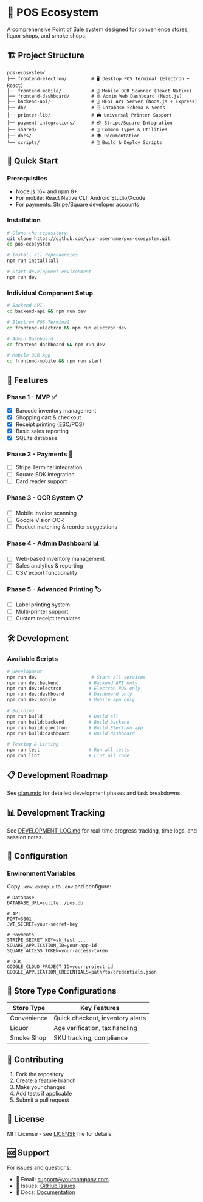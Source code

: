 # 🧾 POS Ecosystem

A comprehensive Point of Sale system designed for convenience stores, liquor shops, and smoke shops.

## 🏗️ Project Structure

```
pos-ecosystem/
├── frontend-electron/         # 🖥️ Desktop POS Terminal (Electron + React)
├── frontend-mobile/           # 📱 Mobile OCR Scanner (React Native)
├── frontend-dashboard/        # 🌐 Admin Web Dashboard (Next.js)
├── backend-api/               # 🚀 REST API Server (Node.js + Express)
├── db/                        # 🗄️ Database Schema & Seeds
├── printer-lib/               # 🖨️ Universal Printer Support
├── payment-integrations/      # 💳 Stripe/Square Integration
├── shared/                    # 🔧 Common Types & Utilities
├── docs/                      # 📚 Documentation
└── scripts/                   # 🔨 Build & Deploy Scripts
```

## 🚀 Quick Start

### Prerequisites

- Node.js 16+ and npm 8+
- For mobile: React Native CLI, Android Studio/Xcode
- For payments: Stripe/Square developer accounts

### Installation

```bash
# Clone the repository
git clone https://github.com/your-username/pos-ecosystem.git
cd pos-ecosystem

# Install all dependencies
npm run install:all

# Start development environment
npm run dev
```

### Individual Component Setup

```bash
# Backend API
cd backend-api && npm run dev

# Electron POS Terminal
cd frontend-electron && npm run electron:dev

# Admin Dashboard
cd frontend-dashboard && npm run dev

# Mobile OCR App
cd frontend-mobile && npm run start
```

## 🎯 Features

### Phase 1 - MVP ✅

- [x] Barcode inventory management
- [x] Shopping cart & checkout
- [x] Receipt printing (ESC/POS)
- [x] Basic sales reporting
- [x] SQLite database

### Phase 2 - Payments 🚧

- [ ] Stripe Terminal integration
- [ ] Square SDK integration
- [ ] Card reader support

### Phase 3 - OCR System 📋

- [ ] Mobile invoice scanning
- [ ] Google Vision OCR
- [ ] Product matching & reorder suggestions

### Phase 4 - Admin Dashboard 📊

- [ ] Web-based inventory management
- [ ] Sales analytics & reporting
- [ ] CSV export functionality

### Phase 5 - Advanced Printing 🏷️

- [ ] Label printing system
- [ ] Multi-printer support
- [ ] Custom receipt templates

## 🛠️ Development

### Available Scripts

```bash
# Development
npm run dev                    # Start all services
npm run dev:backend           # Backend API only
npm run dev:electron          # Electron POS only
npm run dev:dashboard         # Dashboard only
npm run dev:mobile            # Mobile app only

# Building
npm run build                 # Build all
npm run build:backend         # Build backend
npm run build:electron        # Build Electron app
npm run build:dashboard       # Build dashboard

# Testing & Linting
npm run test                  # Run all tests
npm run lint                  # Lint all code
```

## 📋 Development Roadmap

See [plan.mdc](./plan.mdc) for detailed development phases and task breakdowns.

## 📊 Development Tracking

See [DEVELOPMENT_LOG.md](./DEVELOPMENT_LOG.md) for real-time progress tracking, time logs, and session notes.

## 🔧 Configuration

### Environment Variables

Copy `.env.example` to `.env` and configure:

```env
# Database
DATABASE_URL=sqlite:./pos.db

# API
PORT=3001
JWT_SECRET=your-secret-key

# Payments
STRIPE_SECRET_KEY=sk_test_...
SQUARE_APPLICATION_ID=your-app-id
SQUARE_ACCESS_TOKEN=your-access-token

# OCR
GOOGLE_CLOUD_PROJECT_ID=your-project-id
GOOGLE_APPLICATION_CREDENTIALS=path/to/credentials.json
```

## 🏪 Store Type Configurations

| Store Type  | Key Features                     |
| ----------- | -------------------------------- |
| Convenience | Quick checkout, inventory alerts |
| Liquor      | Age verification, tax handling   |
| Smoke Shop  | SKU tracking, compliance         |

## 🤝 Contributing

1. Fork the repository
2. Create a feature branch
3. Make your changes
4. Add tests if applicable
5. Submit a pull request

## 📄 License

MIT License - see [LICENSE](LICENSE) file for details.

## 🆘 Support

For issues and questions:

- 📧 Email: support@yourcompany.com
- 🐛 Issues: [GitHub Issues](https://github.com/your-username/pos-ecosystem/issues)
- 📖 Docs: [Documentation](./docs/)
